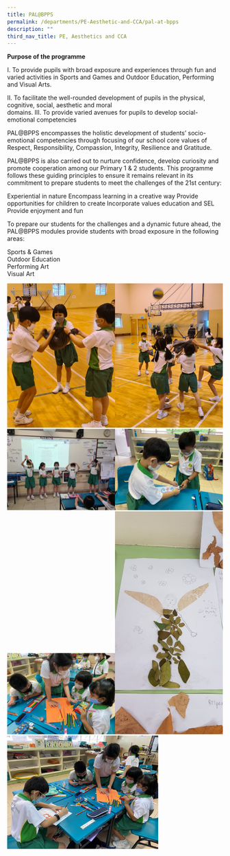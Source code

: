 ```yaml
---
title: PAL@BPPS
permalink: /departments/PE-Aesthetic-and-CCA/pal-at-bpps
description: ""
third_nav_title: PE, Aesthetics and CCA
---
```

**Purpose of the programme**

 

I.   To provide pupils with broad exposure and experiences through fun and varied activities in Sports and
     Games and Outdoor Education, Performing and Visual Arts.

II.  To facilitate the well-rounded development of pupils in the physical, cognitive, social, aesthetic and moral  
     domains.
III. To provide varied avenues for pupils to develop social-emotional competencies

 

PAL@BPPS encompasses the holistic development of students’ socio-emotional competencies through focusing of our school core values of Respect, Responsibility, Compassion, Integrity, Resilience and Gratitude.

PAL@BPPS is also carried out to nurture confidence, develop curiosity and promote cooperation among our Primary 1 & 2 students. This programme follows these guiding principles to ensure it  remains relevant in its commitment to prepare students to meet the challenges of the 21st century:

 

Experiential in nature
Encompass learning in a creative way
Provide opportunities for children to create
Incorporate values education and SEL
Provide enjoyment and fun
 

To prepare our students for the challenges and a dynamic future ahead, the PAL@BPPS modules provide students with broad exposure in the following areas:         

 

Sports & Games        
Outdoor Education       
Performing Art
<br>Visual Art

<img src="/images/bp1.jpg" 
     style="width:50%;float:left"><img src="/images/bp2.jpg" 
     style="width:50%"><img src="/images/bp3.jpg" 
     style="width:50%;float:left"><img src="/images/bp4.jpg" 
     style="width:50%"><img src="/images/bp5.jpg" 
     style="width:50%"><img src="/images/bp6.jpg" 
     style="width:50%"><img src="/images/bp7.jpg" 
     style="width:70%">